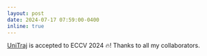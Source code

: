 ```yaml
---
layout: post
date: 2024-07-17 07:59:00-0400
inline: true
---
```


[UniTraj](https://arxiv.org/pdf/2403.15098.pdf) is accepted to ECCV 2024 🔥! Thanks to all my collaborators.

